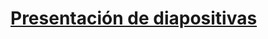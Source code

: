 # [Presentación de diapositivas](https://docs.google.com/presentation/d/1gYhSws4c07b9yTuokBdcWWVK0eRJXG9_6NW75Via4Hw/edit?usp=sharing)
